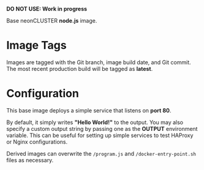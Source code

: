 **DO NOT USE: Work in progress**

Base neonCLUSTER **node.js** image.

# Image Tags

Images are tagged with the Git branch, image build date, and Git commit.  The most recent production build will be tagged as **latest**.

# Configuration

This base image deploys a simple service that listens on **port 80**.

By default, it simply writes **"Hello World!"** to the output.  You may also specify a custom output string by passing one as the **OUTPUT** environment variable.  This can be useful for setting up simple services to test HAProxy or Nginx configurations.

Derived images can overwrite the `/program.js` and `/docker-entry-point.sh` files as necessary.
